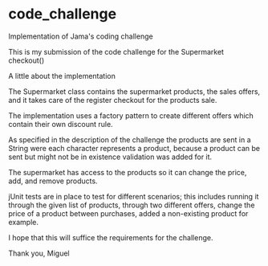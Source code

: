 # code_challenge

Implementation of Jama's coding challenge

This is my submission of the code challenge for the Supermarket checkout()


A little about the implementation

The Supermarket class contains the supermarket products, the sales offers, and it takes care of the register checkout for the products sale.

The implementation uses a factory pattern to create different offers which contain their own discount rule.

As specified in the description of the challenge the products are sent in a String were each character represents a product, because a product can be sent but might not be in existence validation was added for it.

The supermarket has access to the products so it can change the price, add, and remove products.

jUnit tests are in place to test for different scenarios; this includes running it through the given list of products, through two different offers, change the price of a product between purchases, added a non-existing product for example.


I hope that this will suffice the requirements for the challenge.

Thank you,
Miguel


